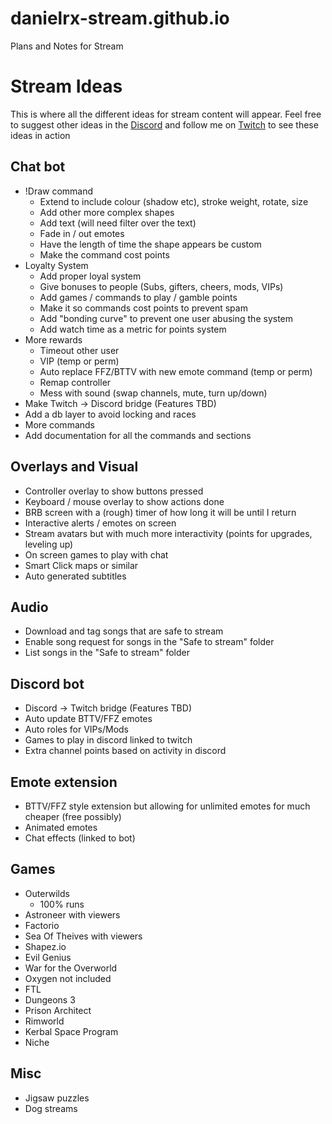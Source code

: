 # danielrx-stream.github.io
Plans and Notes for Stream

# Stream Ideas

This is where all the different ideas for stream content will appear. Feel free to suggest other ideas in the [Discord](https://discord.com/invite/J3bEzUZrnu) and follow me on [Twitch](https://www.twitch.tv/danielrx_) to see these ideas in action

## Chat bot
 - !Draw command
   - Extend to include colour (shadow etc), stroke weight, rotate, size
   - Add other more complex shapes
   - Add text (will need filter over the text)
   - Fade in / out emotes
   - Have the length of time the shape appears be custom
   - Make the command cost points
 - Loyalty System
   - Add proper loyal system
   - Give bonuses to people (Subs, gifters, cheers, mods, VIPs)
   - Add games / commands to play / gamble points
   - Make it so commands cost points to prevent spam
   - Add "bonding curve" to prevent one user abusing the system
   - Add watch time as a metric for points system
 - More rewards
   - Timeout other user
   - VIP (temp or perm)
   - Auto replace FFZ/BTTV with new emote command (temp or perm)
   - Remap controller
   - Mess with sound (swap channels, mute, turn up/down)
 - Make Twitch -> Discord bridge (Features TBD)
 - Add a db layer to avoid locking and races
 - More commands
 - Add documentation for all the commands and sections

## Overlays and Visual
 - Controller overlay to show buttons pressed
 - Keyboard / mouse overlay to show actions done
 - BRB screen with a (rough) timer of how long it will be until I return
 - Interactive alerts / emotes on screen
 - Stream avatars but with much more interactivity (points for upgrades, leveling up)
 - On screen games to play with chat
 - Smart Click maps or similar
 - Auto generated subtitles



## Audio
 - Download and tag songs that are safe to stream
 - Enable song request for songs in the "Safe to stream" folder
 - List songs in the "Safe to stream" folder

## Discord bot
 - Discord -> Twitch bridge (Features TBD)
 - Auto update BTTV/FFZ emotes
 - Auto roles for VIPs/Mods
 - Games to play in discord linked to twitch
 - Extra channel points based on activity in discord

## Emote extension
 - BTTV/FFZ style extension but allowing for unlimited emotes for much cheaper (free possibly)
 - Animated emotes
 - Chat effects (linked to bot)

## Games
- Outerwilds
  - 100% runs
- Astroneer with viewers
- Factorio
- Sea Of Theives with viewers
- Shapez.io
- Evil Genius
- War for the Overworld
- Oxygen not included
- FTL
- Dungeons 3
- Prison Architect
- Rimworld
- Kerbal Space Program
- Niche

## Misc
 - Jigsaw puzzles
 - Dog streams
